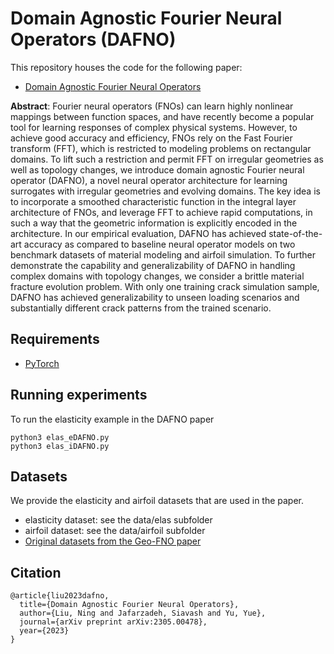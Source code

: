 # Domain Agnostic Fourier Neural Operators (DAFNO)
This repository houses the code for the following paper:
- [Domain Agnostic Fourier Neural Operators](https://arxiv.org/abs/2305.00478)

**Abstract**: Fourier neural operators (FNOs) can learn highly nonlinear mappings between function spaces, and have recently become a popular tool for learning responses of complex physical systems. However, to achieve good accuracy and efficiency, FNOs rely on the Fast Fourier transform (FFT), which is restricted to modeling problems on rectangular domains. To lift such a restriction and permit FFT on irregular geometries as well as topology changes, we introduce domain agnostic Fourier neural operator (DAFNO), a novel neural operator architecture for learning surrogates with irregular geometries and evolving domains. The key idea is to incorporate a smoothed characteristic function in the integral layer architecture of FNOs, and leverage FFT to achieve rapid computations, in such a way that the geometric information is explicitly encoded in the architecture. In our empirical evaluation, DAFNO has achieved state-of-the-art accuracy as compared to baseline neural operator models on two benchmark datasets of material modeling and airfoil simulation. To further demonstrate the capability and generalizability of DAFNO in handling complex domains with topology changes, we consider a brittle material fracture evolution problem. With only one training crack simulation sample, DAFNO has achieved generalizability to unseen loading scenarios and substantially different crack patterns from the trained scenario.

## Requirements
- [PyTorch](https://pytorch.org/)


## Running experiments
To run the elasticity example in the DAFNO paper
```
python3 elas_eDAFNO.py
python3 elas_iDAFNO.py
```

## Datasets
We provide the elasticity and airfoil datasets that are used in the paper.

- elasticity dataset: see the data/elas subfolder
- airfoil dataset: see the data/airfoil subfolder
- [Original datasets from the Geo-FNO paper](https://drive.google.com/drive/folders/1YBuaoTdOSr_qzaow-G-iwvbUI7fiUzu8)

## Citation

```
@article{liu2023dafno,
  title={Domain Agnostic Fourier Neural Operators},
  author={Liu, Ning and Jafarzadeh, Siavash and Yu, Yue},
  journal={arXiv preprint arXiv:2305.00478},
  year={2023}
}
```
